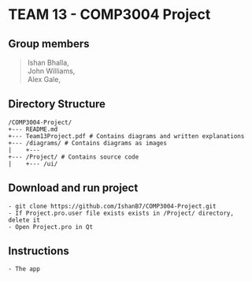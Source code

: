 # TEAM 13 - COMP3004 Project 

## Group members

> Ishan Bhalla, <br>
> John Williams, <br>
>Alex Gale,

## Directory Structure

```
/COMP3004-Project/
+--- README.md 
+--- Team13Project.pdf # Contains diagrams and written explanations
+--- /diagrams/ # Contains diagrams as images
|    +--- 
+--- /Project/ # Contains source code
|    +--- /ui/
```

## Download and run project

```
- git clone https://github.com/IshanB7/COMP3004-Project.git
- If Project.pro.user file exists exists in /Project/ directory, delete it
- Open Project.pro in Qt
```

## Instructions
``` 
- The app 
```